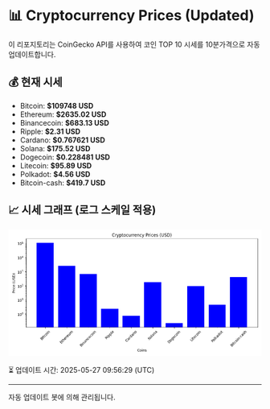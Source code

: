 
# 📊 Cryptocurrency Prices (Updated)

이 리포지토리는 CoinGecko API를 사용하여 코인 TOP 10 시세를 10분가격으로 자동 업데이트합니다.

## 💰 현재 시세
- Bitcoin: **$109748 USD**
- Ethereum: **$2635.02 USD**
- Binancecoin: **$683.13 USD**
- Ripple: **$2.31 USD**
- Cardano: **$0.767621 USD**
- Solana: **$175.52 USD**
- Dogecoin: **$0.228481 USD**
- Litecoin: **$95.89 USD**
- Polkadot: **$4.56 USD**
- Bitcoin-cash: **$419.7 USD**

## 📈 시세 그래프 (로그 스케일 적용)
![Crypto Prices](crypto_prices.png)

⏳ 업데이트 시간: 2025-05-27 09:56:29 (UTC)

---
자동 업데이트 봇에 의해 관리됩니다.
